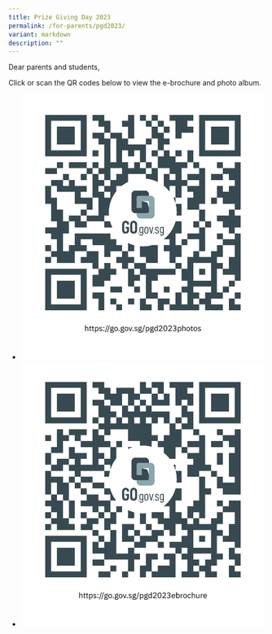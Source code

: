 ```yaml
---
title: Prize Giving Day 2023
permalink: /for-parents/pgd2023/
variant: markdown
description: ""
---
```

Dear parents and students,

Click or scan the QR codes below to view the e-brochure and photo album.

*  <a target="_blank" href="https://go.gov.sg/pgd2023photos">  ![](/images/album_qr_code.png)</a>
*  <a target="_blank" href="https://go.gov.sg/pgd2023ebrochure">  ![](/images/brochure_qr_code.png)</a>
